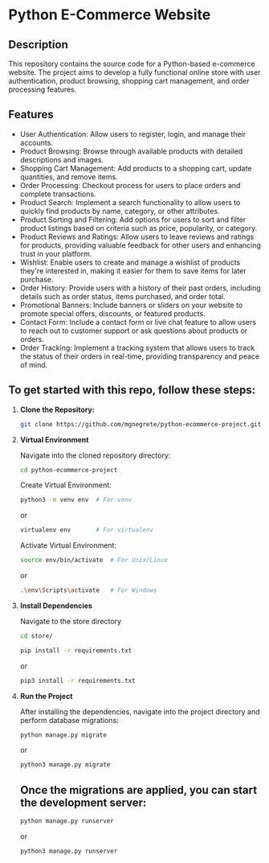 # Python E-Commerce Website

## Description
This repository contains the source code for a Python-based e-commerce website. The project aims to develop a fully functional online store with user authentication, product browsing, shopping cart management, and order processing features.

## Features
- User Authentication: Allow users to register, login, and manage their accounts.
- Product Browsing: Browse through available products with detailed descriptions and images.
- Shopping Cart Management: Add products to a shopping cart, update quantities, and remove items.
- Order Processing: Checkout process for users to place orders and complete transactions.
- Product Search: Implement a search functionality to allow users to quickly find products by name, category, or other attributes.
- Product Sorting and Filtering: Add options for users to sort and filter product listings based on criteria such as price, popularity, or category.
- Product Reviews and Ratings: Allow users to leave reviews and ratings for products, providing valuable feedback for other users and enhancing trust in your platform.
- Wishlist: Enable users to create and manage a wishlist of products they're interested in, making it easier for them to save items for later purchase.
- Order History: Provide users with a history of their past orders, including details such as order status, items purchased, and order total.
- Promotional Banners: Include banners or sliders on your website to promote special offers, discounts, or featured products.
- Contact Form: Include a contact form or live chat feature to allow users to reach out to customer support or ask questions about products or orders.
- Order Tracking: Implement a tracking system that allows users to track the status of their orders in real-time, providing transparency and peace of mind.

## To get started with this repo, follow these steps:

1. **Clone the Repository:**
   
   ```bash
   git clone https://github.com/mgnegrete/python-ecommerce-project.git

1. **Virtual Environment**
    
    Navigate into the cloned repository directory:
    
    ```bash
    cd python-ecommerce-project
    ```
    
    Create Virtual Environment:

    ```bash
    python3 -m venv env  # For venv
    ```    
    or
    
    ```bash
    virtualenv env       # For virtualenv
    ```    
    Activate Virtual Environment:

    ```bash
    source env/bin/activate  # For Unix/Linux
    ```    
    or

    ```bash    
    .\env\Scripts\activate   # For Windows
    ```

1. **Install Dependencies**
    
    Navigate to the store directory
    ```bash
    cd store/
    ```


    ```bash
    pip install -r requirements.txt
    ```    
    or

    ```bash
    pip3 install -r requirements.txt
    ```
1. **Run the Project**

    After installing the dependencies, navigate into the project directory and perform database migrations:

   ```bash
   python manage.py migrate
    ```
   or
   
   ```bash
   python3 manage.py migrate
    ```
   ## Once the migrations are applied, you can start the development server:
    
    ```bash
    python manage.py runserver
    ```    
    or

    ```bash
    python3 manage.py runserver
    ```



